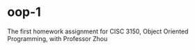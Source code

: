 oop-1
=====

The first homework assignment for CISC 3150, Object Oriented Programming, with Professor Zhou
